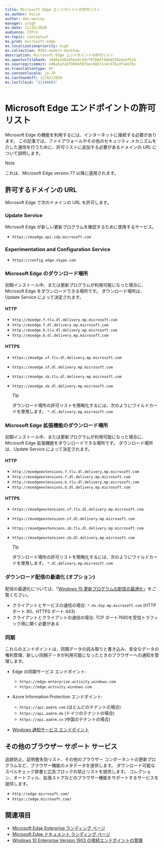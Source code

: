 ```yaml
---
title: Microsoft Edge エンドポイントの許可リスト
ms.author: kvice
author: dan-wesley
manager: srugh
ms.date: 11/25/2020
audience: ITPro
ms.topic: conceptual
ms.prod: microsoft-edge
ms.localizationpriority: high
ms.collection: M365-modern-desktop
description: Microsoft Edge エンドポイントの許可リスト
ms.openlocfilehash: 3d46e2e8c85eadc39cf9788df44b45592ea4fb1b
ms.sourcegitcommit: ed6a5afabf909df87bec48671c4c47bcdfaeb7bc
ms.translationtype: HT
ms.contentlocale: ja-JP
ms.lasthandoff: 12/02/2020
ms.locfileid: "11194693"
---
```

# Microsoft Edge エンドポイントの許可リスト

Microsoft Edge の機能を利用するには、インターネットに接続する必要があります。 この記事では、ファイアウォールやその他のセキュリティ メカニズムを介した通信を行うために、許可リストに追加する必要があるドメインの URL について説明します。

> [!NOTE]
> これは、Microsoft Edge version 77 以降に適用されます。

## 許可するドメインの URL

Microsoft Edge で次のドメインの URL を許可します。

### Update Service

Microsoft Edge が新しい更新プログラムを確認するために使用するサービス。

- `https://msedge.api.cdp.microsoft.com`

### Experimentation and Configuration Service

- `https://config.edge.skype.com`

### Microsoft Edge のダウンロード場所

初期インストール中、または更新プログラムが利用可能になった場合に、Microsoft Edge をダウンロードできる場所です。 ダウンロード場所は、Update Service によって決定されます。

#### HTTP

- `http://msedge.f.tlu.dl.delivery.mp.microsoft.com`
- `http://msedge.f.dl.delivery.mp.microsoft.com`
- `http://msedge.b.tlu.dl.delivery.mp.microsoft.com`
- `http://msedge.b.dl.delivery.mp.microsoft.com`

#### HTTPS

- `https://msedge.sf.tlu.dl.delivery.mp.microsoft.com`
- `https://msedge.sf.dl.delivery.mp.microsoft.com`
- `https://msedge.sb.tlu.dl.delivery.mp.microsoft.com`
- `https://msedge.sb.dl.delivery.mp.microsoft.com`

  > [!TIP]
  > ダウンロード場所の許可リストを簡略化するには、次のようにワイルドカードを使用します。 `*.dl.delivery.mp.microsoft.com`

### Microsoft Edge 拡張機能のダウンロード場所

初期インストール中、または更新プログラムが利用可能になった場合に、Microsoft Edge 拡張機能をダウンロードできる場所です。 ダウンロード場所は、Update Service によって決定されます。

#### HTTP

- `http://msedgeextensions.f.tlu.dl.delivery.mp.microsoft.com`
- `http://msedgeextensions.f.dl.delivery.mp.microsoft.com`
- `http://msedgeextensions.b.tlu.dl.delivery.mp.microsoft.com`
- `http://msedgeextensions.b.dl.delivery.mp.microsoft.com`

#### HTTPS

- `https://msedgeextensions.sf.tlu.dl.delivery.mp.microsoft.com`
- `https://msedgeextensions.sf.dl.delivery.mp.microsoft.com`
- `https://msedgeextensions.sb.tlu.dl.delivery.mp.microsoft.com`
- `https://msedgeextensions.sb.dl.delivery.mp.microsoft.com`

  > [!TIP]
  > ダウンロード場所の許可リストを簡略化するには、次のようにワイルドカードを使用します。 `*.dl.delivery.mp.microsoft.com`

### ダウンロード配信の最適化 (オプション)

配信の最適化については、「[Windows 10 更新プログラムの配信の最適化](https://aka.ms/waas-do)」をご覧ください。

- クライアントとサービスの通信の場合: `*.do.dsp.mp.microsoft.com` (HTTP ポート 80、HTTPS ポート 443)
- クライアントとクライアントの通信の場合: TCP ポート7680を受信トラフィック用に開く必要がある

### 同期

これらのエンドポイントは、同期データの読み取りと書き込み、安全なデータの権利管理、新しい同期データが利用可能になったときのブラウザーへの通知を管理します。

- Edge の同期サービス エンドポイント:

  - `https://edge-enterprise.activity.windows.com`
  - `https://edge.activity.windows.com`

- Azure Information Protection エンドポイント:

  - `https://api.aadrm.com` (ほとんどのテナントの場合)
  - `https://api.aadrm.de` (ドイツのテナントの場合)
  - `https://api.aadrm.cn` (中国のテナントの場合)

- [Windows 通知サービス エンドポイント](https://docs.microsoft.com/windows/uwp/design/shell/tiles-and-notifications/firewall-allowlist-config)

## その他のブラウザー サポート サービス

追跡防止、証明書失効リスト、その他のブラウザー コンポーネントの更新プログラムなど、ブラウザー機能のメタデータを提供します。 ダウンロード可能なスペルチェック辞書と広告ブロックの禁止リストを提供します。 コレクション、オートフィル、拡張ストアなどのブラウザー機能をサポートするサービスを提供します。

- `http://edge.microsoft.com/`
- `https://edge.microsoft.com/`

## 関連項目

- [Microsoft Edge Enterprise ランディング ページ](https://aka.ms/EdgeEnterprise)
- [Microsoft Edge ドキュメント ランディング ページ](https://docs.microsoft.com/DeployEdge/)
- [Windows 10 Enterprise Version 1903 の接続エンドポイントの管理](https://docs.microsoft.com/windows/privacy/manage-windows-1903-endpoints)
